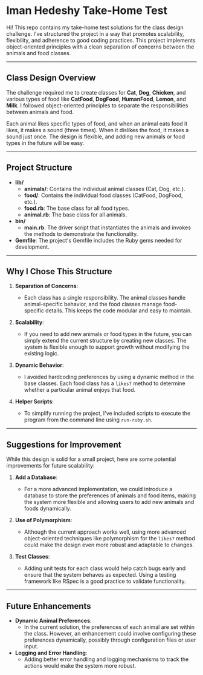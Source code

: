 # Iman Hedeshy Take-Home Test

Hi! This repo contains my take-home test solutions for the class design challenge. I've structured the project in a way that promotes scalability, flexibility, and adherence to good coding practices. This project implements object-oriented principles with a clean separation of concerns between the animals and food classes.

---

## Class Design Overview

The challenge required me to create classes for **Cat**, **Dog**, **Chicken**, and various types of food like **CatFood**, **DogFood**, **HumanFood**, **Lemon**, and **Milk**. I followed object-oriented principles to separate the responsibilities between animals and food.

Each animal likes specific types of food, and when an animal eats food it likes, it makes a sound (three times). When it dislikes the food, it makes a sound just once. The design is flexible, and adding new animals or food types in the future will be easy.

---

## Project Structure

- **lib/**
  - **animals/**: Contains the individual animal classes (Cat, Dog, etc.).
  - **food/**: Contains the individual food classes (CatFood, DogFood, etc.).
  - **food.rb**: The base class for all food types.
  - **animal.rb**: The base class for all animals.
- **bin/**
  - **main.rb**: The driver script that instantiates the animals and invokes the methods to demonstrate the functionality.
- **Gemfile**: The project's Gemfile includes the Ruby gems needed for development.

---

## Why I Chose This Structure

1. **Separation of Concerns**:
   - Each class has a single responsibility. The animal classes handle animal-specific behavior, and the food classes manage food-specific details. This keeps the code modular and easy to maintain.
2. **Scalability**:
   - If you need to add new animals or food types in the future, you can simply extend the current structure by creating new classes. The system is flexible enough to support growth without modifying the existing logic.
3. **Dynamic Behavior**:

   - I avoided hardcoding preferences by using a dynamic method in the base classes. Each food class has a `likes?` method to determine whether a particular animal enjoys that food.

4. **Helper Scripts**:
   - To simplify running the project, I've included scripts to execute the program from the command line using `run-ruby.sh`.

---

## Suggestions for Improvement

While this design is solid for a small project, here are some potential improvements for future scalability:

1. **Add a Database**:

   - For a more advanced implementation, we could introduce a database to store the preferences of animals and food items, making the system more flexible and allowing users to add new animals and foods dynamically.

2. **Use of Polymorphism**:

   - Although the current approach works well, using more advanced object-oriented techniques like polymorphism for the `likes?` method could make the design even more robust and adaptable to changes.

3. **Test Classes**:
   - Adding unit tests for each class would help catch bugs early and ensure that the system behaves as expected. Using a testing framework like RSpec is a good practice to validate functionality.

---

## Future Enhancements

- **Dynamic Animal Preferences**:
  - In the current solution, the preferences of each animal are set within the class. However, an enhancement could involve configuring these preferences dynamically, possibly through configuration files or user input.
- **Logging and Error Handling**:
  - Adding better error handling and logging mechanisms to track the actions would make the system more robust.
